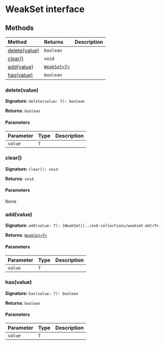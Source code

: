 # WeakSet interface













## Methods

| Method	   |  Returns	| Description|
|:-------------|:-------|:-----------|
|[delete(value)](#deletevalue)      | `boolean` |  |
|[clear()](#clear)      | `void` |  |
|[add(value)](#addvalue)      | [`WeakSet<T>`](../es6-collections/weakset.md) |  |
|[has(value)](#hasvalue)      | `boolean` |  |




### delete(value)



**Signature:** ``delete(value: T): boolean``

**Returns**: `boolean`



#### Parameters


| Parameter	   | Type    | Description |
|:-------------|:---------------|:------------|
| `value`    | `T` |  |


### clear()



**Signature:** ``clear(): void``

**Returns**: `void`



#### Parameters
None


### add(value)



**Signature:** ``add(value: T): [WeakSet](../es6-collections/weakset.md)<T>``

**Returns**: [`WeakSet<T>`](../es6-collections/weakset.md)



#### Parameters


| Parameter	   | Type    | Description |
|:-------------|:---------------|:------------|
| `value`    | `T` |  |


### has(value)



**Signature:** ``has(value: T): boolean``

**Returns**: `boolean`



#### Parameters


| Parameter	   | Type    | Description |
|:-------------|:---------------|:------------|
| `value`    | `T` |  |

